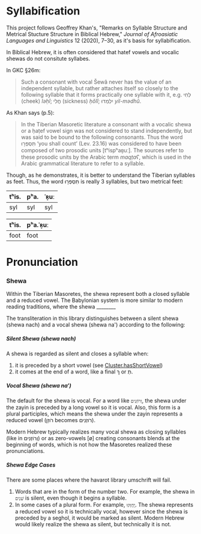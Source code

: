# Syllabification

This project follows Geoffrey Khan's, "Remarks on Syllable Structure and Metrical Stucture Structure in Biblical Hebrew," _Journal of Afroasiatic Languages and Linguistics_ 12 (2020), 7–30, as it's basis for syllabification.

In Biblical Hebrew, it is often considered that hatef vowels and vocalic shewas do not consitute syllabes.

In GKC §26m:

> Such a consonant with vocal Šewâ never has the value of an independent syllable, but rather attaches itself so closely to the following syllable that it forms practically one syllable with it, e.g. לְחִי (cheek) _lǝḥî_; חֳלִי (sickness) _ḥŏlî_; יִלְמְדוּ _yil-mǝdhû_.

As Khan says (p.5):

> In the Tiberian Masoretic literature a consonant with a vocalic shewa or a ḥaṭef vowel sign was not considered to stand independently, but was said to be bound to the following consonants. Thus the word תִּסְפְּר֖וּ ‘you shall count’ (Lev. 23.16) was considered to have been composed of two prosodic units \[tʰispʰaʀ̟uː\]. The sources refer to these prosodic units by the Arabic term _maqṭaʕ_, which is used in the Arabic grammatical literature to refer to a syllable.

Though, as he demonstrates, it is better to understand the Tiberian syllables as feet. Thus, the word תִּסְפְּר֖וּ is really 3 syllables, but two metrical feet:

| tʰis. | pʰa. | ˈʀ̟uː |
| ----- | ---- | ---- |
| syl   | syl  | syl  |

| tʰis. | pʰa.ˈʀ̟uː |
| ----- | -------- |
| foot  | foot     |

# Pronunciation

### Shewa
Within the Tiberian Masoretes, the shewa represent both a closed syllable and a reduced vowel. The Babylonian system is more similar to modern reading traditions, where the shewa ________

The transliteration in this library distinguishes between a silent shewa (shewa nach) and a vocal shewa (shewa na') according to the following:

##### Silent Shewa (shewa nach)
A shewa is regarded as silent and closes a syllable when:

1. it is preceded by a short vowel (see [Cluster.hasShortVowel](https://github.com/charlesLoder/havarot#Cluster))
2. it comes at the end of a word, like a final ךְ or תְּ.

##### Vocal Shewa (shewa na’)
The default for the shewa is vocal. For a word like `וְרוֹזְנִים`, the shewa under the zayin is preceded by a long vowel so it is vocal. Also, this form is a plural participles, which means the shewa under the zayin represents a reduced vowel (רֹוזֵן becomes רֹוזְנִים).

Modern Hebrew typically realizes many vocal shewa as closing syllables (like in וְרוֹזְנִים) or as zero-vowels [ø] creating consonants blends at the beginning of words, which is not how the Masoretes realized these pronunciations.

##### Shewa Edge Cases
There are some places where the havarot library umschrift will fail.

1. Words that are in the form of the number two. 
   For example, the shewa in `שְׁנַיִם` is silent, even though it begins a syllable.
2. In some cases of a plural form. 
   For example, `יֶֽחֶזְקוּ`. The shewa represents a reduced vowel so it is technically vocal, however since the shewa is preceded by a seghol, it would be marked as silent. Modern Hebrew would likely realize the shewa as silent, but technically it is not.
